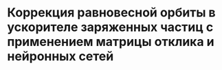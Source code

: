 # Коррекция равновесной орбиты в ускорителе заряженных частиц с применением матрицы отклика и нейронных сетей
